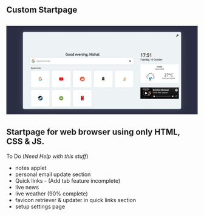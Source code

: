 Custom Startpage
---
![Screenshot of startpage](/Screenshot.png?raw=true)
---
Startpage for web browser using only HTML, CSS & JS.
---
To Do (*Need Help with this stuff*)

* notes applet
* personal email update section
* Quick links - (Add tab feature incomplete)
* live news 
* live weather (90% complete)
* favicon retriever & updater in quick links section
* setup settings page
